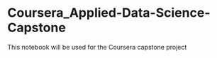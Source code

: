 # Coursera_Applied-Data-Science-Capstone
This notebook will be used for the Coursera capstone project
